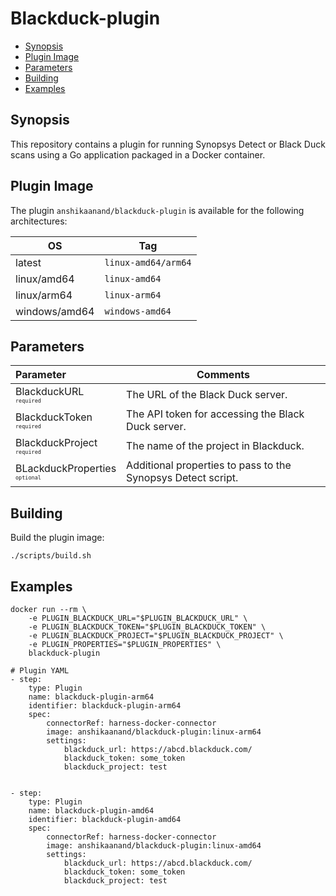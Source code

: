 # Blackduck-plugin

- [Synopsis](#Synopsis)
- [Plugin Image](#Plugin-Image)
- [Parameters](#Parameters)
- [Building](#building)
- [Examples](#Examples)


## Synopsis

This repository contains a plugin for running Synopsys Detect or Black Duck scans using a Go application packaged in a Docker container.


## Plugin Image

The plugin `anshikaanand/blackduck-plugin` is available for the following architectures:

| OS            | Tag                 |
|---------------|---------------------|
| latest        | `linux-amd64/arm64` |
| linux/amd64   | `linux-amd64`       |
| linux/arm64   | `linux-arm64`       |
| windows/amd64 | `windows-amd64`     |


## Parameters

| Parameter                                                                | Comments                                                     |
|:-------------------------------------------------------------------------|--------------------------------------------------------------|
| BlackduckURL <span style="font-size: 10px"><br/>`required`</span>        | The URL of the Black Duck server.                            |
| BlackduckToken <span style="font-size: 10px"><br/>`required`</span>      | The API token for accessing the Black Duck server.           |
| BlackduckProject  <span style="font-size: 10px"><br/>`required`</span>   | The name of the project in Blackduck.                        |
| BLackduckProperties <span style="font-size: 10px"><br/>`optional`</span> | Additional properties to pass to the Synopsys Detect script. |


## Building

Build the plugin image:

```text
./scripts/build.sh
```

## Examples

```
docker run --rm \
    -e PLUGIN_BLACKDUCK_URL="$PLUGIN_BLACKDUCK_URL" \
    -e PLUGIN_BLACKDUCK_TOKEN="$PLUGIN_BLACKDUCK_TOKEN" \
    -e PLUGIN_BLACKDUCK_PROJECT="$PLUGIN_BLACKDUCK_PROJECT" \
    -e PLUGIN_PROPERTIES="$PLUGIN_PROPERTIES" \
    blackduck-plugin

```

```
# Plugin YAML
- step:
    type: Plugin
    name: blackduck-plugin-arm64
    identifier: blackduck-plugin-arm64
    spec:
        connectorRef: harness-docker-connector
        image: anshikaanand/blackduck-plugin:linux-arm64
        settings:
            blackduck_url: https://abcd.blackduck.com/
            blackduck_token: some_token
            blackduck_project: test
       

- step:
    type: Plugin
    name: blackduck-plugin-amd64
    identifier: blackduck-plugin-amd64
    spec:
        connectorRef: harness-docker-connector
        image: anshikaanand/blackduck-plugin:linux-amd64
        settings:
            blackduck_url: https://abcd.blackduck.com/
            blackduck_token: some_token
            blackduck_project: test